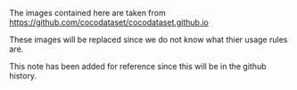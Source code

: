 The images contained here are taken from https://github.com/cocodataset/cocodataset.github.io

These images will be replaced since we do not know what thier usage rules are.

This note has been added for reference since this will be in the github history.

